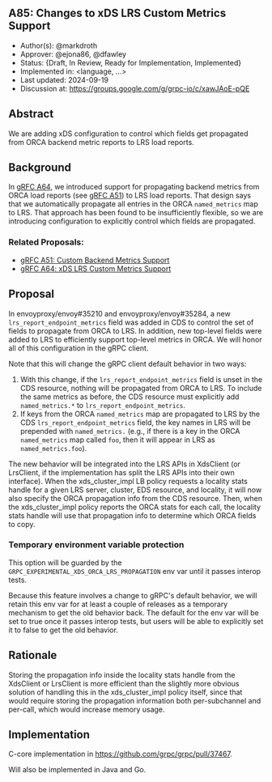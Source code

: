 A85: Changes to xDS LRS Custom Metrics Support
----
* Author(s): @markdroth
* Approver: @ejona86, @dfawley
* Status: {Draft, In Review, Ready for Implementation, Implemented}
* Implemented in: <language, ...>
* Last updated: 2024-09-19
* Discussion at: https://groups.google.com/g/grpc-io/c/xawJAoE-pQE

## Abstract

We are adding xDS configuration to control which fields get propagated
from ORCA backend metric reports to LRS load reports.

## Background

In [gRFC A64][A64], we introduced support for propagating backend metrics
from ORCA load reports (see [gRFC A51][A51]) to LRS load reports.
That design says that we automatically propagate all entries in the
ORCA `named_metrics` map to LRS.  That approach has been found to be
insufficiently flexible, so we are introducing configuration to explicitly
control which fields are propagated.

### Related Proposals:
* [gRFC A51: Custom Backend Metrics Support][A51]
* [gRFC A64: xDS LRS Custom Metrics Support][A64]

[A51]: A51-custom-backend-metrics.md
[A64]: A64-lrs-custom-metrics.md

## Proposal

In envoyproxy/envoy#35210 and envoyproxy/envoy#35284, a new
`lrs_report_endpoint_metrics` field was added in CDS to control the set
of fields to propagate from ORCA to LRS.  In addition, new top-level
fields were added to LRS to efficiently support top-level metrics in ORCA.
We will honor all of this configuration in the gRPC client.

Note that this will change the gRPC client default behavior in two ways:

1. With this change, if the `lrs_report_endpoint_metrics` field is unset
   in the CDS resource, nothing will be propagated from ORCA to LRS.  To
   include the same metrics as before, the CDS resource must explicitly
   add `named_metrics.*` to `lrs_report_endpoint_metrics`.
2. If keys from the ORCA `named_metrics` map are propagated to LRS by
   the CDS `lrs_report_endpoint_metrics` field, the key names in LRS will
   be prepended with `named_metrics.` (e.g., if there is a key in the
   ORCA `named_metrics` map called `foo`, then it will appear in LRS as
   `named_metrics.foo`).

The new behavior will be integrated into the LRS APIs in XdsClient (or
LrsClient, if the implementation has split the LRS APIs into their own
interface).  When the xds_cluster_impl LB policy requests a locality stats
handle for a given LRS server, cluster, EDS resource, and locality, it
will now also specify the ORCA propagation info from the CDS resource.
Then, when the xds_cluster_impl policy reports the ORCA stats for
each call, the locality stats handle will use that propagation info to
determine which ORCA fields to copy.

### Temporary environment variable protection

This option will be guarded by the
`GRPC_EXPERIMENTAL_XDS_ORCA_LRS_PROPAGATION` env var until it passes
interop tests.

Because this feature involves a change to gRPC's default behavior, we will
retain this env var for at least a couple of releases as a temporary
mechanism to get the old behavior back.  The default for the env var
will be set to true once it passes interop tests, but users will be able
to explicitly set it to false to get the old behavior.

## Rationale

Storing the propagation info inside the locality stats handle from the
XdsClient or LrsClient is more efficient than the slightly more obvious
solution of handling this in the xds_cluster_impl policy itself, since
that would require storing the propagation information both
per-subchannel and per-call, which would increase memory usage.

## Implementation

C-core implementation in https://github.com/grpc/grpc/pull/37467.

Will also be implemented in Java and Go.

